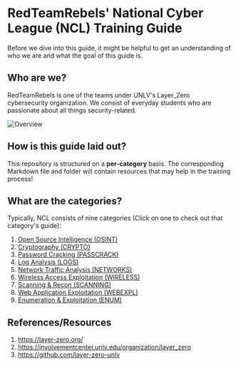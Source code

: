# RedTeamRebels' National Cyber League (NCL) Training Guide

Before we dive into this guide, it might be helpful to get an understanding of who we are and what the goal of this guide is.

## Who are we?

RedTeamRebels is one of the teams under UNLV's Layer_Zero cybersecurity organization. We consist of everyday students who are passionate about all things security-related.

![Overview](images/LayerZero.png)

## How is this guide laid out?

This repository is structured on a **per-category** basis. The corresponding Markdown file and folder will contain resources that may help in the training process!

## What are the categories?

Typically, NCL consists of nine categories (Click on one to check out that category's guide):
1. [Open Source Intelligence (OSINT)](OSINT/OSINT.md)
2. [Cryptography (CRYPTO)](CRYPTO/CRYPTO.md)
3. [Password Cracking (PASSCRACK)](PASSCRACK/PASSCRACK.md)
4. [Log Analysis (LOGS)](LOGS/LOGS.md)
5. [Network Traffic Analysis (NETWORKS)](NETWORKS/NETWORKS.md)
6. [Wireless Access Exploitation (WIRELESS)](WIRELESS/WIRELESS.md)
7. [Scanning & Recon (SCANNING)](SCANNING/SCANNING.md)
8. [Web Application Exploitation (WEBEXPL)](WEBEXPL/WEBEXPL.md)
9. [Enumeration & Exploitation (ENUM)](ENUM/ENUM.md)

## References/Resources
1. https://layer-zero.org/
2. https://involvementcenter.unlv.edu/organization/layer_zero
3. https://github.com/layer-zero-unlv